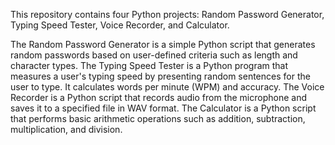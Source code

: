 This repository contains four Python projects: Random Password Generator, Typing Speed Tester, Voice Recorder, and Calculator.

The Random Password Generator is a simple Python script that generates random passwords based on user-defined criteria such as length and character types.
The Typing Speed Tester is a Python program that measures a user's typing speed by presenting random sentences for the user to type. It calculates words per minute (WPM) and accuracy.
The Voice Recorder is a Python script that records audio from the microphone and saves it to a specified file in WAV format.
The Calculator is a Python script that performs basic arithmetic operations such as addition, subtraction, multiplication, and division.
